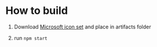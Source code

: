 # How to build

1. Download [Microsoft icon set](http://aka.ms/CnESymbols) and place in artifacts folder

1. run ``npm start``